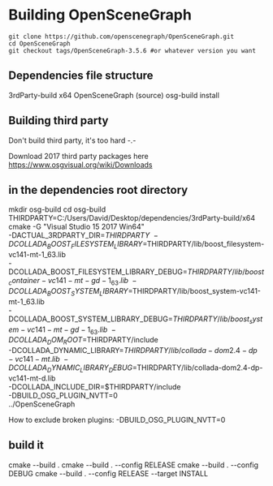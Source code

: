 # Building OpenSceneGraph

```
git clone https://github.com/openscenegraph/OpenSceneGraph.git
cd OpenSceneGraph
git checkout tags/OpenSceneGraph-3.5.6 #or whatever version you want
```

## Dependencies file structure
  3rdParty-build
    x64
  OpenSceneGraph (source)
  osg-build
    install
  
## Building third party

Don't build third party, it's too hard -.-

Download 2017 third party packages here
https://www.osgvisual.org/wiki/Downloads

## in the dependencies root directory
mkdir osg-build
cd osg-build
THIRDPARTY=C:/Users/David/Desktop/dependencies/3rdParty-build/x64
cmake -G "Visual Studio 15 2017 Win64"\
  -DACTUAL_3RDPARTY_DIR=$THIRDPARTY\
  -DCOLLADA_BOOST_FILESYSTEM_LIBRARY=$THIRDPARTY/lib/boost_filesystem-vc141-mt-1_63.lib\
  -DCOLLADA_BOOST_FILESYSTEM_LIBRARY_DEBUG=$THIRDPARTY/lib/boost_container-vc141-mt-gd-1_63.lib\
  -DCOLLADA_BOOST_SYSTEM_LIBRARY=$THIRDPARTY/lib/boost_system-vc141-mt-1_63.lib\
  -DCOLLADA_BOOST_SYSTEM_LIBRARY_DEBUG=$THIRDPARTY/lib/boost_system-vc141-mt-gd-1_63.lib\
  -DCOLLADA_DOM_ROOT=$THIRDPARTY/include\
  -DCOLLADA_DYNAMIC_LIBRARY=$THIRDPARTY/lib/collada-dom2.4-dp-vc141-mt.lib\
  -DCOLLADA_DYNAMIC_LIBRARY_DEBUG=$THIRDPARTY/lib/collada-dom2.4-dp-vc141-mt-d.lib\
  -DCOLLADA_INCLUDE_DIR=$THIRDPARTY/include\
  -DBUILD_OSG_PLUGIN_NVTT=0\
  ../OpenSceneGraph

How to exclude broken plugins:
-DBUILD_OSG_PLUGIN_NVTT=0

## build it
cmake --build .
cmake --build . --config RELEASE
cmake --build . --config DEBUG
cmake --build . --config RELEASE --target INSTALL